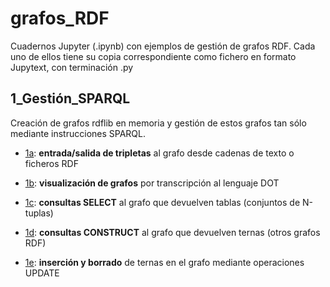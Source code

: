 # grafos_RDF
Cuadernos Jupyter (.ipynb) con ejemplos de gestión de grafos RDF. Cada uno de ellos tiene su copia correspondiente como fichero en formato Jupytext, con terminación .py

## 1_Gestión_SPARQL
Creación de grafos rdflib en memoria y gestión de estos grafos tan sólo mediante instrucciones SPARQL.

+ [1a](https://github.com/jlfvindel/grafos_RDF/blob/main/1_Gestion_SPARQL/1a-grafo_local-import_export_RDF.ipynb): **entrada/salida de tripletas** al grafo desde cadenas de texto o ficheros RDF

+ [1b](https://github.com/jlfvindel/grafos_RDF/blob/main/1_Gestion_SPARQL/1b-grafo_local-visualizacion.ipynb):  **visualización de grafos** por transcripción al lenguaje DOT

+ [1c](https://github.com/jlfvindel/grafos_RDF/blob/main/1_Gestion_SPARQL/1c-grafo_local-consulta_select.ipynb):  **consultas SELECT** al grafo que devuelven tablas (conjuntos de N-tuplas)

+ [1d](https://github.com/jlfvindel/grafos_RDF/blob/main/1_Gestion_SPARQL/1d-grafo_local-consulta_construct.ipynb):  **consultas CONSTRUCT** al grafo que devuelven ternas (otros grafos RDF)

+ [1e](https://github.com/jlfvindel/grafos_RDF/blob/main/1_Gestion_SPARQL/1e-grafo_local-administracion.ipynb):  **inserción y borrado** de ternas en el grafo mediante operaciones UPDATE
